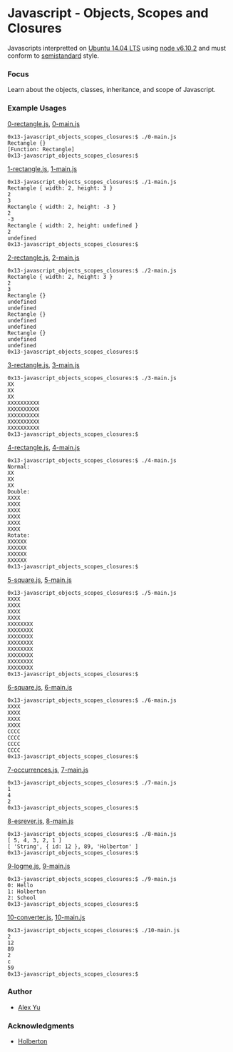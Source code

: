# Javascript - Objects, Scopes and Closures

Javascripts interpretted on [Ubuntu 14.04 LTS](http://releases.ubuntu.com/14.04/) using [node v6.10.2](https://nodejs.org/en/blog/release/v6.10.2/) and must conform to [semistandard](https://github.com/Flet/semistandard) style.

### Focus
Learn about the objects, classes, inheritance, and scope of Javascript.

### Example Usages

[0-rectangle.js](0-rectangle.js), [0-main.js](0-main.js)
```
0x13-javascript_objects_scopes_closures:$ ./0-main.js
Rectangle {}
[Function: Rectangle]
0x13-javascript_objects_scopes_closures:$
```
[1-rectangle.js](1-rectangle.js), [1-main.js](1-main.js)
```
0x13-javascript_objects_scopes_closures:$ ./1-main.js
Rectangle { width: 2, height: 3 }
2
3
Rectangle { width: 2, height: -3 }
2
-3
Rectangle { width: 2, height: undefined }
2
undefined
0x13-javascript_objects_scopes_closures:$
```
[2-rectangle.js](2-rectangle.js), [2-main.js](2-main.js)
```
0x13-javascript_objects_scopes_closures:$ ./2-main.js
Rectangle { width: 2, height: 3 }
2
3
Rectangle {}
undefined
undefined
Rectangle {}
undefined
undefined
Rectangle {}
undefined
undefined
0x13-javascript_objects_scopes_closures:$
```
[3-rectangle.js](3-rectangle.js), [3-main.js](3-main.js)
```
0x13-javascript_objects_scopes_closures:$ ./3-main.js
XX
XX
XX
XXXXXXXXXX
XXXXXXXXXX
XXXXXXXXXX
XXXXXXXXXX
XXXXXXXXXX
0x13-javascript_objects_scopes_closures:$
```
[4-rectangle.js](4-rectangle.js), [4-main.js](4-main.js)
```
0x13-javascript_objects_scopes_closures:$ ./4-main.js
Normal:
XX
XX
XX
Double:
XXXX
XXXX
XXXX
XXXX
XXXX
XXXX
Rotate:
XXXXXX
XXXXXX
XXXXXX
XXXXXX
0x13-javascript_objects_scopes_closures:$
```
[5-square.js](5-square.js), [5-main.js](5-main.js)
```
0x13-javascript_objects_scopes_closures:$ ./5-main.js
XXXX
XXXX
XXXX
XXXX
XXXXXXXX
XXXXXXXX
XXXXXXXX
XXXXXXXX
XXXXXXXX
XXXXXXXX
XXXXXXXX
XXXXXXXX
0x13-javascript_objects_scopes_closures:$
```
[6-square.js](6-square.js), [6-main.js](6-main.js)
```
0x13-javascript_objects_scopes_closures:$ ./6-main.js
XXXX
XXXX
XXXX
XXXX
CCCC
CCCC
CCCC
CCCC
0x13-javascript_objects_scopes_closures:$
```
[7-occurrences.js](7-occurrences.js), [7-main.js](7-main.js)
```
0x13-javascript_objects_scopes_closures:$ ./7-main.js
1
4
2
0x13-javascript_objects_scopes_closures:$
```
[8-esrever.js](8-esrever.js), [8-main.js](8-main.js)
```
0x13-javascript_objects_scopes_closures:$ ./8-main.js
[ 5, 4, 3, 2, 1 ]
[ 'String', { id: 12 }, 89, 'Holberton' ]
0x13-javascript_objects_scopes_closures:$
```
[9-logme.js](9-logme.js), [9-main.js](9-main.js)
```
0x13-javascript_objects_scopes_closures:$ ./9-main.js
0: Hello
1: Holberton
2: School
0x13-javascript_objects_scopes_closures:$
```
[10-converter.js](10-converter.js), [10-main.js](10-main.js)
```
0x13-javascript_objects_scopes_closures:$ ./10-main.js
2
12
89
2
c
59
0x13-javascript_objects_scopes_closures:$
```
### Author
- [Alex Yu](https://github.com/AlexYu01)
### Acknowledgments
- [Holberton](https://www.holbertonschool.com/)
